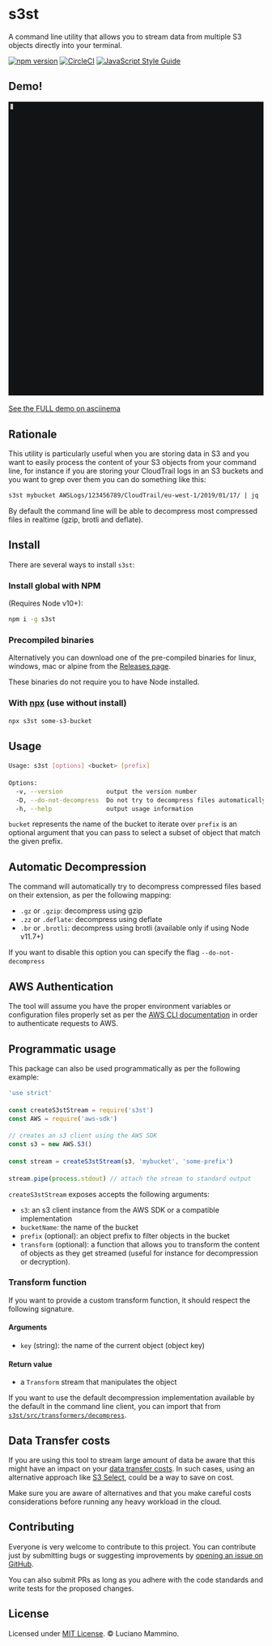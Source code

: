 # s3st

A command line utility that allows you to stream data from multiple S3 objects
directly into your terminal.

[![npm version](https://badge.fury.io/js/s3st.svg)](https://badge.fury.io/js/s3st)
[![CircleCI](https://circleci.com/gh/lmammino/s3st.svg?style=shield)](https://circleci.com/gh/lmammino/s3st)
[![JavaScript Style Guide](https://img.shields.io/badge/code_style-standard-brightgreen.svg)](https://standardjs.com)

## Demo!

[![Demo image terminal](s3st.gif)](https://asciinema.org/a/dWJtrXA0HRqDJxndId9Xauz0e)

[See the FULL demo on asciinema](https://asciinema.org/a/dWJtrXA0HRqDJxndId9Xauz0e)

## Rationale

This utility is particularly useful when you are storing data in S3 and you want
to easily process the content of your S3 objects from your command line,
for instance if you are storing your CloudTrail logs in an S3 buckets and you
want to grep over them you can do something like this:

```bash
s3st mybucket AWSLogs/123456789/CloudTrail/eu-west-1/2019/01/17/ | jq . | grep "lambda"
```

By default the command line will be able to decompress most compressed files in
realtime (gzip, brotli and deflate).


## Install

There are several ways to install `s3st`:

### Install global with NPM

(Requires Node v10+):

```bash
npm i -g s3st
```

### Precompiled binaries

Alternatively you can download one of the pre-compiled binaries for linux,
windows, mac or alpine from the [Releases page](https://github.com/lmammino/s3st/releases).

These binaries do not require you to have Node installed.

### With [npx](https://www.npmjs.com/package/npx) (use without install)

```bash
npx s3st some-s3-bucket
```


## Usage

```bash
Usage: s3st [options] <bucket> [prefix]

Options:
  -v, --version            output the version number
  -D, --do-not-decompress  Do not try to decompress files automatically (gzip, deflate, brotli)
  -h, --help               output usage information
```

`bucket` represents the name of the bucket to iterate over
`prefix` is an optional argument that you can pass to select a subset of object
that match the given prefix.


## Automatic Decompression

The command will automatically try to decompress compressed files based on their
extension, as per the following mapping:

 - `.gz` or `.gzip`: decompress using gzip
 - `.zz` or `.deflate`: decompress using deflate
 - `.br` or `.brotli`: decompress using brotli (available only if using Node v11.7+)

If you want to disable this option you can specify the flag `--do-not-decompress`


## AWS Authentication

The tool will assume you have the proper environment variables or configuration
files properly set as per the [AWS CLI documentation](https://docs.aws.amazon.com/cli/latest/userguide/cli-chap-configure.html)
in order to authenticate requests to AWS.


## Programmatic usage

This package can also be used programmatically as per the following example:

```javascript
'use strict'

const createS3stStream = require('s3st')
const AWS = require('aws-sdk')

// creates an s3 client using the AWS SDK
const s3 = new AWS.S3()

const stream = createS3stStream(s3, 'mybucket', 'some-prefix')

stream.pipe(process.stdout) // attach the stream to standard output
```

`createS3stStream` exposes accepts the following arguments:

- `s3`: an s3 client instance from the AWS SDK or a compatible implementation
- `bucketName`: the name of the bucket
- `prefix` (optional): an object prefix to filter objects in the bucket
- `transform` (optional): a function that allows you to transform the content of
objects as they get streamed (useful for instance for decompression or decryption).

### Transform function

If you want to provide a custom transform function, it should respect the following
signature.

#### Arguments
 - `key` (string): the name of the current object (object key)

#### Return value
 - a `Transform` stream that manipulates the object

If you want to use the default decompression implementation available by the
default in the command line client, you can import that from [`s3st/src/transformers/decompress`](/src/transformers/decompress.js).


## Data Transfer costs

If you are using this tool to stream large amount of data be aware that this might have an impact on your [data transfer costs](https://blog.cloudability.com/aws-data-transfer-costs/). In such cases, using an alternative approach like [S3 Select](https://docs.aws.amazon.com/AmazonS3/latest/dev/selecting-content-from-objects.html), could be a way to save on cost.

Make sure you are aware of alternatives and that you make careful costs considerations before running any heavy workload in the cloud.


## Contributing

Everyone is very welcome to contribute to this project. You can contribute just by submitting bugs or
suggesting improvements by [opening an issue on GitHub](https://github.com/lmammino/s3st/issues).

You can also submit PRs as long as you adhere with the code standards and write tests for the proposed changes.

## License

Licensed under [MIT License](LICENSE). © Luciano Mammino.

